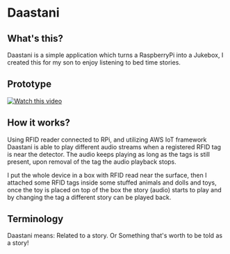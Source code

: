# Daastani


## What's this?

Daastani is a simple application which turns a RaspberryPi into a Jukebox, I created this for my son to enjoy listening to bed time stories.

## Prototype

[![Watch this video](https://i.ytimg.com/vi/u3LzA0zzYi4/0.jpg)](https://www.youtube.com/watch?v=u3LzA0zzYi4")

## How it works?

Using RFID reader connected to RPi, and utilizing AWS IoT framework Daastani is able to play different audio streams when a registered RFID tag is near the detector. The audio keeps playing as long as the tags is still present, upon removal of the tag the audio playback stops.

I put the whole device in a box with RFID read near the surface, then I attached some RFID tags inside some stuffed animals and dolls and toys, once the toy is placed on top of the box the story (audio) starts to play and by changing the tag a different story can be played back.

## Terminology

Daastani means: Related to a story. Or Something that's worth to be told as a story!
